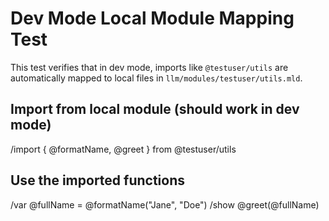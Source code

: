 # Dev Mode Local Module Mapping Test

This test verifies that in dev mode, imports like `@testuser/utils` are automatically
mapped to local files in `llm/modules/testuser/utils.mld`.

## Import from local module (should work in dev mode)
/import { @formatName, @greet } from @testuser/utils

## Use the imported functions
/var @fullName = @formatName("Jane", "Doe")
/show @greet(@fullName)